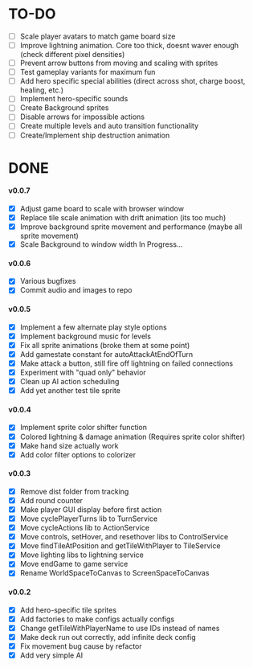 # TO-DO
- [ ] Scale player avatars to match game board size
- [ ] Improve lightning animation. Core too thick, doesnt waver enough (check different pixel densities)
- [ ] Prevent arrow buttons from moving and scaling with sprites
- [ ] Test gameplay variants for maximum fun
- [ ] Add hero specific special abilities (direct across shot, charge boost, healing, etc.)
- [ ] Implement hero-specific sounds
- [ ] Create Background sprites
- [ ] Disable arrows for impossible actions
- [ ] Create multiple levels and auto transition functionality
- [ ] Create/Implement ship destruction animation

# DONE
#### v0.0.7
- [x] Adjust game board to scale with browser window
- [x] Replace tile scale animation with drift animation (its too much)
- [x] Improve background sprite movement and performance (maybe all sprite movement)
- [x] Scale Background to window width
In Progress...

#### v0.0.6
- [x] Various bugfixes
- [x] Commit audio and images to repo

#### v0.0.5
- [x] Implement a few alternate play style options
- [x] Implement background music for levels
- [x] Fix all sprite animations (broke them at some point)
- [x] Add gamestate constant for autoAttackAtEndOfTurn
- [x] Make attack a button, still fire off lightning on failed connections
- [x] Experiment with "quad only" behavior
- [x] Clean up AI action scheduling
- [x] Add yet another test tile sprite

#### v0.0.4
- [x] Implement sprite color shifter function
- [x] Colored lightning & damage animation (Requires sprite color shifter)
- [x] Make hand size actually work
- [X] Add color filter options to colorizer

#### v0.0.3
- [x] Remove dist folder from tracking
- [x] Add round counter
- [x] Make player GUI display before first action
- [x] Move cyclePlayerTurns lib to TurnService
- [x] Move cycleActions lib to ActionService
- [x] Move controls, setHover, and resethover libs to ControlService
- [x] Move findTileAtPosition and getTileWithPlayer to TileService
- [x] Move lighting libs to lightning service
- [x] Move endGame to game service
- [x] Rename WorldSpaceToCanvas to ScreenSpaceToCanvas

#### v0.0.2
- [x] Add hero-specific tile sprites
- [x] Add factories to make configs actually configs
- [x] Change getTileWithPlayerName to use IDs instead of names
- [x] Make deck run out correctly, add infinite deck config
- [x] Fix movement bug cause by refactor
- [x] Add very simple AI
